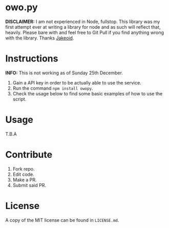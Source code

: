 # owo.py

**DISCLAIMER:** I am not experienced in Node, fullstop. This library was my first attempt ever at writing a library for node and as such will reflect that, heavily. Please bare with and feel free to Git Pull if you find anything wrong with the library. Thanks [Jakeoid](https://github.com/jakeoid).

# Instructions

**INFO:** This is not working as of Sunday 25th December.

1. Gain a API key in order to be actually able to use the service.
2. Run the command `npm install owopy`.
3. Check the usage below to find some basic examples of how to use the script.

# Usage

T.B.A

# Contribute

1. Fork repo.
2. Edit code.
3. Make a PR.
4. Submit said PR.

# License

A copy of the MIT license can be found in `LICENSE.md`.
